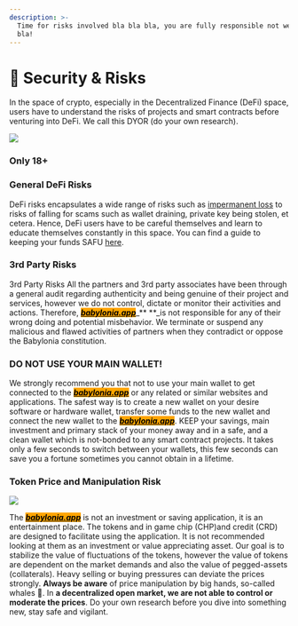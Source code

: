 ```yaml
---
description: >-
  Time for risks involved bla bla bla, you are fully responsible not we bla bla
  bla!
---
```


# 🔞 Security & Risks

In the space of crypto, especially in the Decentralized Finance (DeFi) space, users have to understand the risks of projects and smart contracts before venturing into DeFi. We call this DYOR (do your own research).

![](.gitbook/assets/Warning\_NoChildrenAlllowed.jpg)

### Only 18+

### **General DeFi Risks** <a href="general-defi-risks" id="general-defi-risks"></a>

DeFi risks encapsulates a wide range of risks such as [impermanent loss](https://www.bsc.news/post/cryptonomics-what-is-impermanent-loss) to risks of falling for scams such as wallet draining, private key being stolen, et cetera. Hence, DeFi users have to be careful themselves and learn to educate themselves constantly in this space. You can find a guide to keeping your funds SAFU [here](https://letmeape.medium.com/how-to-keep-your-funds-safe-metamask-guide-816773968310).

### **3rd Party Risks** <a href="3rd-party-risks" id="3rd-party-risks"></a>

3rd Party Risks All the partners and 3rd party associates have been through a general audit regarding authenticity and being genuine of their project and services, however we do not control, dictate or monitor their activities and actions. Therefore, [_<mark style="background-color:orange;">**babylonia.app**</mark>_](https://babylonia.app)_** **_is not responsible for any of their wrong doing and potential misbehavior. We terminate or suspend any malicious and flawed activities of partners when they contradict or oppose the Babylonia constitution.

### **​DO NOT USE YOUR MAIN WALLET!**

We strongly recommend you that not to use your main wallet to get connected to the [_<mark style="background-color:orange;">**babylonia.app**</mark>_](https://babylonia.app) or any related or similar websites and applications. The safest way is to create a new wallet on your desire software or hardware wallet, transfer some funds to the new wallet and connect the new wallet to the [_<mark style="background-color:orange;">**babylonia.app**</mark>_](https://babylonia.app). KEEP your savings, main investment and primary stack of your money away and in a safe, and a clean wallet which is not-bonded to any smart contract projects. It takes only a few seconds to switch between your wallets, this few seconds can save you a fortune sometimes you cannot obtain in a lifetime.

### Token Price and Manipulation Risk

![](.gitbook/assets/whale-watching\_002.jpg)

The [_<mark style="background-color:orange;">**babylonia.app**</mark>_](https://babylonia.app) is not an investment or saving application, it is an entertainment place. The tokens and in game chip (CHP)and credit (CRD) are designed to facilitate using the application. It is not recommended looking at them as an investment or value appreciating asset. Our goal is to stabilize the value of fluctuations of the tokens, however the value of tokens are dependent on the market demands and also the value of pegged-assets (collaterals). Heavy selling or buying pressures can deviate the prices strongly. **Always be aware** of price manipulation by big hands, so-called whales :whale2:. In **a decentralized open market, we are not able to control or moderate the prices**. Do your own research before you dive into something new, stay safe and vigilant.
